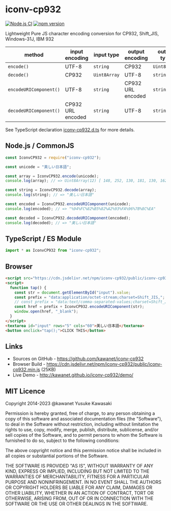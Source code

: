 # iconv-cp932

[![Node.js CI](https://github.com/kawanet/iconv-cp932/workflows/Node.js%20CI/badge.svg?branch=master)](https://github.com/kawanet/iconv-cp932/actions/)
[![npm version](https://badge.fury.io/js/iconv-cp932.svg)](https://badge.fury.io/js/iconv-cp932)

Lightweight Pure JS character encoding conversion for CP932, Shift_JIS, Windows-31J, IBM 932

| method | input encoding | input type | output encoding | output type |
|----|----|----|----|----|
| `encode()` | UTF-8 | `string` | CP932 | `Uint8Array` |
| `decode()` | CP932 | `Uint8Array` | UTF-8 | `string` |
| `encodeURIComponent()` | UTF-8 | `string` | CP932 URL encoded | `string` |
| `decodeURIComponent()` | CP932 URL encoded | `string` | UTF-8 | `string` |

See TypeScript declaration
[iconv-cp932.d.ts](https://github.com/kawanet/iconv-cp932/blob/master/iconv-cp932.d.ts)
for more details.

## Node.js / CommonJS

```js
const IconvCP932 = require("iconv-cp932");

const unicode = "美しい日本語";

const array = IconvCP932.encode(unicode);
console.log(array); // => Uint8Array(12) [ 148, 252, 130, 181, 130, 162, 147, 250, 150, 123, 140, 234 ]

const string = IconvCP932.decode(array);
console.log(string); // => "美しい日本語"

const encoded = IconvCP932.encodeURIComponent(unicode);
console.log(encoded); // => "%94%FC%82%B5%82%A2%93%FA%96%7B%8C%EA"

const decoded = IconvCP932.decodeURIComponent(encoded);
console.log(decoded); // => "美しい日本語"
```

## TypeScript / ES Module

```js
import * as IconvCP932 from "iconv-cp932";
```

## Browser

```html
<script src="https://cdn.jsdelivr.net/npm/iconv-cp932/public/iconv-cp932.min.js" charset="utf-8"></script>
<script>
  function tap() {
    const str = document.getElementById("input").value;
    const prefix = "data:application/octet-stream;charset=Shift_JIS,";
    // const prefix = "data:text/comma-separated-values;charset=Shift_JIS,";
    const href = prefix + IconvCP932.encodeURIComponent(str);
    window.open(href, "_blank");
  }
</script>
<textarea id="input" rows="5" cols="60">美しい日本語</textarea>
<button onclick="tap();">CLICK THIS</button>
```

## Links

- Sources on GitHub - https://github.com/kawanet/iconv-cp932
- Browser Build - https://cdn.jsdelivr.net/npm/iconv-cp932/public/iconv-cp932.min.js (25KB)
- Live Demo - http://kawanet.github.io/iconv-cp932/demo/

## MIT Licence

Copyright 2014-2023 @kawanet Yusuke Kawasaki

Permission is hereby granted, free of charge, to any person obtaining
a copy of this software and associated documentation files (the
"Software"), to deal in the Software without restriction, including
without limitation the rights to use, copy, modify, merge, publish,
distribute, sublicense, and/or sell copies of the Software, and to
permit persons to whom the Software is furnished to do so, subject to
the following conditions:

The above copyright notice and this permission notice shall be
included in all copies or substantial portions of the Software.

THE SOFTWARE IS PROVIDED "AS IS", WITHOUT WARRANTY OF ANY KIND,
EXPRESS OR IMPLIED, INCLUDING BUT NOT LIMITED TO THE WARRANTIES OF
MERCHANTABILITY, FITNESS FOR A PARTICULAR PURPOSE AND
NONINFRINGEMENT. IN NO EVENT SHALL THE AUTHORS OR COPYRIGHT HOLDERS BE
LIABLE FOR ANY CLAIM, DAMAGES OR OTHER LIABILITY, WHETHER IN AN ACTION
OF CONTRACT, TORT OR OTHERWISE, ARISING FROM, OUT OF OR IN CONNECTION
WITH THE SOFTWARE OR THE USE OR OTHER DEALINGS IN THE SOFTWARE.
